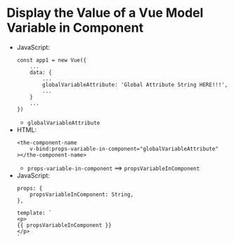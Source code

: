 # Display the Value of a Vue Model Variable in Component

* JavaScript:
    ```
    const app1 = new Vue({
        ...
        data: {
            ...
            globalVariableAttribute: 'Global Attribute String HERE!!!',
            ...
        }
        ...
    })
    ```
    * `globalVariableAttribute`
* HTML:
    ```
    <the-component-name
        v-bind:props-variable-in-component="globalVariableAttribute"
    ></the-component-name>
    ```
    * `props-variable-in-component` ==> `propsVariableInComponent`
* JavaScript:
    ```
    props: {
        propsVariableInComponent: String,
    },
    ```
    ```
    template: `
    <p>
    {{ propsVariableInComponent }}
    </p>
    `
    ```
